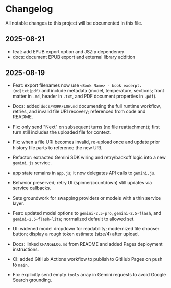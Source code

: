 # Changelog

All notable changes to this project will be documented in this file.

## 2025-08-21
- feat: add EPUB export option and JSZip dependency
- docs: document EPUB export and external library addition

## 2025-08-19
- Feat: export filenames now use `<Book Name> - book excerpt.(md|txt|pdf)` and include metadata (model, temperature, sections; front matter in `.md`, header in `.txt`, and PDF document properties in `.pdf`).
- Docs: added `docs/WORKFLOW.md` documenting the full runtime workflow, retries, and invalid file URI recovery; referenced from code and README.
- Fix: only send "Next" on subsequent turns (no file reattachment); first turn still includes the uploaded file for context.
- Fix: when a file URI becomes invalid, re-upload once and update prior history file parts to reference the new URI.
- Refactor: extracted Gemini SDK wiring and retry/backoff logic into a new `gemini.js` service.
- app state remains in `app.js`; it now delegates API calls to `gemini.js`.
- Behavior preserved; retry UI (spinner/countdown) still updates via service callbacks.
- Sets groundwork for swapping providers or models with a thin service layer.

- Feat: updated model options to `gemini-2.5-pro`, `gemini-2.5-flash`, and `gemini-2.5-flash-lite`; normalized default to allowed set.
- UI: widened model dropdown for readability; modernized file chooser button; display a rough token estimate (size/4) after upload.
- Docs: linked `CHANGELOG.md` from README and added Pages deployment instructions.
- CI: added GitHub Actions workflow to publish to GitHub Pages on push to `main`.
- Fix: explicitly send empty `tools` array in Gemini requests to avoid Google Search grounding.
